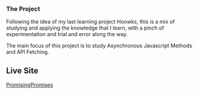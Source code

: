 ### The Project

Following the idea of my last learning project Hoowks, this is a mix of studying and applying the knowledge that I learn, with a pinch of experimentation and trial and error along the way.

The main focus of this project is to study Asynchronous Javascript Methods and API Fetching.

## Live Site
[PromisingPromises](promisingpromises.netlify.app/)